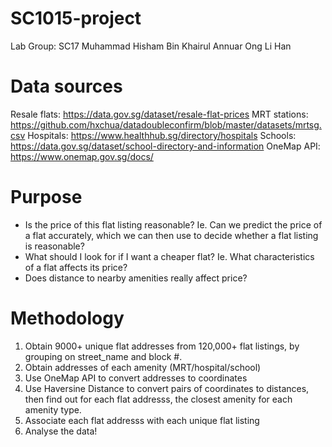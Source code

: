 # SC1015-project
Lab Group: SC17
Muhammad Hisham Bin Khairul Annuar
Ong Li Han

 
# Data sources
Resale flats: https://data.gov.sg/dataset/resale-flat-prices
MRT stations: https://github.com/hxchua/datadoubleconfirm/blob/master/datasets/mrtsg.csv
Hospitals: https://www.healthhub.sg/directory/hospitals
Schools: https://data.gov.sg/dataset/school-directory-and-information
OneMap API: https://www.onemap.gov.sg/docs/

# Purpose
- Is the price of this flat listing reasonable? Ie. Can we predict the price of a flat accurately, which we can then use to decide whether a flat listing is reasonable?
- What should I look for if I want a cheaper flat? Ie. What characteristics of a flat affects its price?
- Does distance to nearby amenities really affect price?

# Methodology
1. Obtain 9000+ unique flat addresses from 120,000+ flat listings, by grouping on street_name and block #.
2. Obtain addresses of each amenity (MRT/hospital/school)
3. Use OneMap API to convert addresses to coordinates
4. Use Haversine Distance to convert pairs of coordinates to distances, then find out for each flat addresss, the closest amenity for each amenity type.
5. Associate each flat addresss with each unique flat listing
6. Analyse the data!



